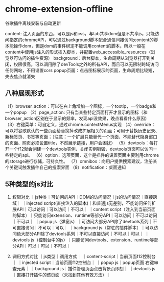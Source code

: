 # chrome-extension-offline
谷歌插件离线安装与自动更新

content: 注入页面的东西，可以是js和css，与tab共享dom但是不共享js，只能访问指定的chromeAPI，可以通过background脚本配合通信间接访问;content的脚本能操作dom，但是dom的事件绑定不能调用content的脚本，所以一般在content中使用js注入的形式插入脚本，并配置web_accessible_resources（浏览器可访问的插件资源）
background：后台脚本，生命周期从浏览器打开到关闭，权限很高，可以调用除了devTools之外的所有API，而且可以无限制跨域访问任何网站，不用设置cors
popup页面：点击图标展示的页面，生命周期比较短，失去焦点就消失

## 八种展现形式
（1）browser_action：可以在右上角增加一个图标，一个tootip，一个badge和一个popup
（2）page_action: 只有当某些特定页面打开才显示的图标（和browser_action区别在于显示的频率，发现api没效果，晚点看看什么原因）
（3）右键菜单：可自定义，通过chrome.contextMenus实现
（4）override：可以将谷歌默认的一些页面给替换掉改成扩展相关的页面；可用于替换历史记录、新标签页、书签等页面；（注意：一个扩展只能替代一个页面、不能替代隐身窗口的页面、网页必须设置title，不然展示链接，用户会困扰）
（5）devtools：每打开一个f12就会创建一个devtools实例，关闭实例销毁，devtools页面可以访问一些特定的api。
（6）option：选项页面，这个是插件的设置页面主要利用chrome的storage进行存储，可持久性。
（7）omnibox：向用户提供搜索建议，注册某个关键词触发插件自己的搜索界面
（8）notification：桌面通知

## 5种类型的js对比
1. 权限对比
｜js种类｜可访问的API｜DOM的访问情况｜js的访问情况｜直接跨域｜
｜injected script(直接注入的脚本)｜和普通js无差别，不能访问任何扩展API｜可以访问｜可以访问｜不可以｜
｜content script（注入到当前页面的脚本）｜只能访问extension、runtime等部分API｜可以访问｜不可以访问｜不可以｜
｜popup js（弹窗js）｜可访问大部分API除了devtools系列｜不可直接访问｜不可以｜可以｜
｜background js（常驻的插件脚本）｜可以访问绝大部分API除了devtools系列｜不可以直接访问｜不可以｜可以｜
｜devtools js（控制台中的js）｜只能访问devtools、extension、runtime等部分API｜可以｜可以｜不可以｜

2. 调用方式对比
｜js类型｜调用方式｜
｜content-script｜当前页面f12控制台｜
｜injected script｜当前页面f12控制台｜
｜popup js｜popup页面 右键审查元素｜
｜background js｜插件管理页面点击背景页即刻｜
｜devtools js｜直接打开插件的该页面（未找到其他有效方法）｜